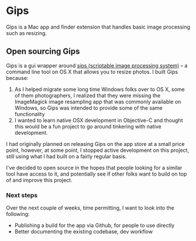 # Gips

Gips is a Mac app and finder extension that handles basic image processing such as resizing.

## Open sourcing Gips

Gips is a gui wrapper around [sips (scriptable image processing system)](https://www.google.ca/url?sa=t&rct=j&q=&esrc=s&source=web&cd=1&cad=rja&uact=8&ved=0ahUKEwiqsKqw6bDYAhXm54MKHUteCQIQFggpMAA&url=https%3A%2F%2Fdeveloper.apple.com%2Flegacy%2Flibrary%2Fdocumentation%2FDarwin%2FReference%2FManPages%2Fman1%2Fsips.1.html&usg=AOvVaw2vXZ3FxyN6B4zPCB2JDSrp) – a command line tool on OS X that allows you to resize photos. I built Gips because:

1. As I helped migrate some long time Windows folks over to OS X, some of them photographers, I realized that they were missing the ImageMagick image resampling app that was commonly available on Windows, so Gips was intended to provide some of the same functionality
2. I wanted to learn native OSX development in Objective-C and thought this would be a fun project to go around tinkering with native development. 

I had originally planned on releasing Gips on the app store at a small price point, however, at some point, I stopped active development on this project, still using what I had built on a fairly regular basis. 

I've decided to open source in the hopes that people looking for a similar tool have access to it, and potentially see if other folks want to build on top of and improve this project. 

### Next steps

Over the next couple of weeks, time permitting, I want to look into the following:
- Publishing a build for the app via Github, for people to use directly
- Better documenting the existing codebase, dev workflow


